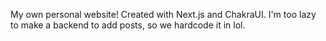 My own personal website!  Created with Next.js and ChakraUI.  I'm too lazy to make a backend to add posts, so we hardcode it in lol.